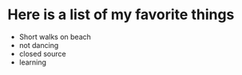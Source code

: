 # Here is a list of my favorite things
- Short walks on beach
- not dancing
- closed source
- learning
